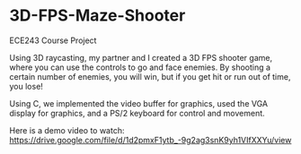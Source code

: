 # 3D-FPS-Maze-Shooter
ECE243 Course Project

Using 3D raycasting, my partner and I created a 3D FPS shooter game, where you can use the controls to go and face enemies. By shooting a certain number of enemies, you will win, but if you get hit or run out of time, you lose!

Using C, we implemented the video buffer for graphics, used the VGA display for graphics, and a PS/2 keyboard for control and movement.

Here is a demo video to watch: https://drive.google.com/file/d/1d2pmxF1ytb_-9g2ag3snK9yh1VIfXXYu/view 
